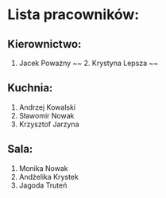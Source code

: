 # Lista pracowników:
## Kierownictwo:
1. Jacek Poważny
~~ 2. Krystyna Lepsza ~~
   
## Kuchnia:
1. Andrzej Kowalski
2. Sławomir Nowak
3. Krzysztof Jarzyna

## Sala:
1. Monika Nowak
2. Andżelika Krystek
3. Jagoda Truteń

